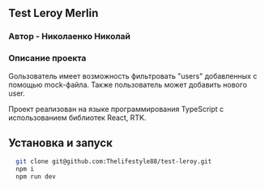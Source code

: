 ## Test Leroy Merlin

### Автор - Николаенко Николай

### Описание проекта

Gользователь имеет возможность фильтровать "users" добавленных с помощью mock-файла. Также пользователь может добавить нового user.

Проект реализован на языке программирования TypeScript с использованием библиотек React, RTK.

## Установка и запуск

```bash
  git clone git@github.com:Thelifestyle88/test-leroy.git
  npm i
  npm run dev
```